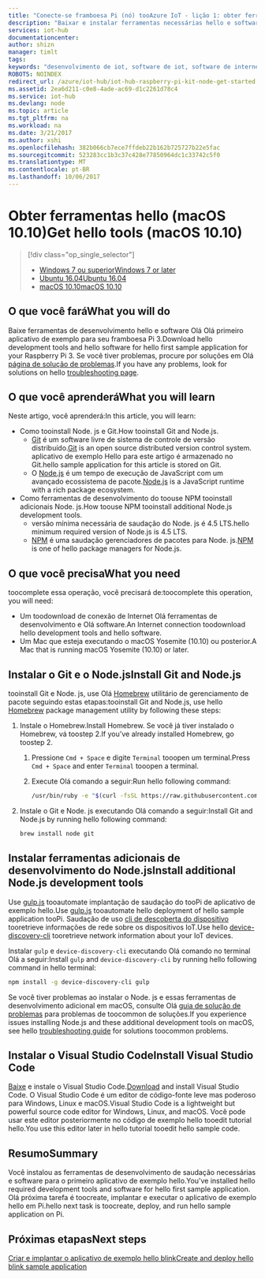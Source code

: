```yaml
---
title: "Conecte-se framboesa Pi (nó) tooAzure IoT - lição 1: obter ferramentas (macOS) | Microsoft Docs"
description: "Baixar e instalar ferramentas necessárias hello e software para o primeiro aplicativo de exemplo hello para Pi macOS."
services: iot-hub
documentationcenter: 
author: shizn
manager: timlt
tags: 
keywords: "desenvolvimento de iot, software de iot, software de internet das coisas, instalar python no mac, instalar o git no mac, execução de gulp, instalar node js no mac"
ROBOTS: NOINDEX
redirect_url: /azure/iot-hub/iot-hub-raspberry-pi-kit-node-get-started
ms.assetid: 2ea6d211-c0e8-4ade-ac69-d1c2261d78c4
ms.service: iot-hub
ms.devlang: node
ms.topic: article
ms.tgt_pltfrm: na
ms.workload: na
ms.date: 3/21/2017
ms.author: xshi
ms.openlocfilehash: 382b066cb7ece7ffdeb22b162b725727b22e5fac
ms.sourcegitcommit: 523283cc1b3c37c428e77850964dc1c33742c5f0
ms.translationtype: MT
ms.contentlocale: pt-BR
ms.lasthandoff: 10/06/2017
---
```

# <a name="get-hello-tools-macos-1010"></a><span data-ttu-id="11b84-104">Obter ferramentas hello (macOS 10.10)</span><span class="sxs-lookup"><span data-stu-id="11b84-104">Get hello tools (macOS 10.10)</span></span>
> [!div class="op_single_selector"]
> * [<span data-ttu-id="11b84-105">Windows 7 ou superior</span><span class="sxs-lookup"><span data-stu-id="11b84-105">Windows 7 or later</span></span>](iot-hub-raspberry-pi-kit-node-lesson1-get-the-tools-win32.md)
> * [<span data-ttu-id="11b84-106">Ubuntu 16.04</span><span class="sxs-lookup"><span data-stu-id="11b84-106">Ubuntu 16.04</span></span>](iot-hub-raspberry-pi-kit-node-lesson1-get-the-tools-ubuntu.md)
> * [<span data-ttu-id="11b84-107">macOS 10.10</span><span class="sxs-lookup"><span data-stu-id="11b84-107">macOS 10.10</span></span>](iot-hub-raspberry-pi-kit-node-lesson1-get-the-tools-mac.md)

## <a name="what-you-will-do"></a><span data-ttu-id="11b84-108">O que você fará</span><span class="sxs-lookup"><span data-stu-id="11b84-108">What you will do</span></span>
<span data-ttu-id="11b84-109">Baixe ferramentas de desenvolvimento hello e software Olá Olá primeiro aplicativo de exemplo para seu framboesa Pi 3.</span><span class="sxs-lookup"><span data-stu-id="11b84-109">Download hello development tools and hello software for hello first sample application for your Raspberry Pi 3.</span></span> <span data-ttu-id="11b84-110">Se você tiver problemas, procure por soluções em Olá [página de solução de problemas](iot-hub-raspberry-pi-kit-node-troubleshooting.md).</span><span class="sxs-lookup"><span data-stu-id="11b84-110">If you have any problems, look for solutions on hello [troubleshooting page](iot-hub-raspberry-pi-kit-node-troubleshooting.md).</span></span>

## <a name="what-you-will-learn"></a><span data-ttu-id="11b84-111">O que você aprenderá</span><span class="sxs-lookup"><span data-stu-id="11b84-111">What you will learn</span></span>
<span data-ttu-id="11b84-112">Neste artigo, você aprenderá:</span><span class="sxs-lookup"><span data-stu-id="11b84-112">In this article, you will learn:</span></span>

* <span data-ttu-id="11b84-113">Como tooinstall Node. js e Git.</span><span class="sxs-lookup"><span data-stu-id="11b84-113">How tooinstall Git and Node.js.</span></span>
  * <span data-ttu-id="11b84-114">[Git](https://git-scm.com) é um software livre de sistema de controle de versão distribuído.</span><span class="sxs-lookup"><span data-stu-id="11b84-114">[Git](https://git-scm.com) is an open source distributed version control system.</span></span> <span data-ttu-id="11b84-115">aplicativo de exemplo Hello para este artigo é armazenado no Git.</span><span class="sxs-lookup"><span data-stu-id="11b84-115">hello sample application for this article is stored on Git.</span></span>
  * <span data-ttu-id="11b84-116">O [Node.js](https://nodejs.org/en/) é um tempo de execução de JavaScript com um avançado ecossistema de pacote.</span><span class="sxs-lookup"><span data-stu-id="11b84-116">[Node.js](https://nodejs.org/en/) is a JavaScript runtime with a rich package ecosystem.</span></span>
* <span data-ttu-id="11b84-117">Como ferramentas de desenvolvimento do toouse NPM tooinstall adicionais Node. js.</span><span class="sxs-lookup"><span data-stu-id="11b84-117">How toouse NPM tooinstall additional Node.js development tools.</span></span>
  * <span data-ttu-id="11b84-118">versão mínima necessária de saudação do Node. js é 4.5 LTS.</span><span class="sxs-lookup"><span data-stu-id="11b84-118">hello minimum required version of Node.js is 4.5 LTS.</span></span>
  * <span data-ttu-id="11b84-119">[NPM](https://www.npmjs.com) é uma saudação gerenciadores de pacotes para Node. js.</span><span class="sxs-lookup"><span data-stu-id="11b84-119">[NPM](https://www.npmjs.com) is one of hello package managers for Node.js.</span></span>

## <a name="what-you-need"></a><span data-ttu-id="11b84-120">O que você precisa</span><span class="sxs-lookup"><span data-stu-id="11b84-120">What you need</span></span>
<span data-ttu-id="11b84-121">toocomplete essa operação, você precisará de:</span><span class="sxs-lookup"><span data-stu-id="11b84-121">toocomplete this operation, you will need:</span></span>

* <span data-ttu-id="11b84-122">Um toodownload de conexão de Internet Olá ferramentas de desenvolvimento e Olá software.</span><span class="sxs-lookup"><span data-stu-id="11b84-122">An Internet connection toodownload hello development tools and hello software.</span></span>
* <span data-ttu-id="11b84-123">Um Mac que esteja executando o macOS Yosemite (10.10) ou posterior.</span><span class="sxs-lookup"><span data-stu-id="11b84-123">A Mac that is running macOS Yosemite (10.10) or later.</span></span>

## <a name="install-git-and-nodejs"></a><span data-ttu-id="11b84-124">Instalar o Git e o Node.js</span><span class="sxs-lookup"><span data-stu-id="11b84-124">Install Git and Node.js</span></span>
<span data-ttu-id="11b84-125">tooinstall Git e Node. js, use Olá [Homebrew](http://brew.sh) utilitário de gerenciamento de pacote seguindo estas etapas:</span><span class="sxs-lookup"><span data-stu-id="11b84-125">tooinstall Git and Node.js, use hello [Homebrew](http://brew.sh) package management utility by following these steps:</span></span>

1. <span data-ttu-id="11b84-126">Instale o Homebrew.</span><span class="sxs-lookup"><span data-stu-id="11b84-126">Install Homebrew.</span></span> <span data-ttu-id="11b84-127">Se você já tiver instalado o Homebrew, vá toostep 2.</span><span class="sxs-lookup"><span data-stu-id="11b84-127">If you've already installed Homebrew, go toostep 2.</span></span>
   
   1. <span data-ttu-id="11b84-128">Pressione `Cmd + Space` e digite `Terminal` tooopen um terminal.</span><span class="sxs-lookup"><span data-stu-id="11b84-128">Press `Cmd + Space` and enter `Terminal` tooopen a terminal.</span></span>
   2. <span data-ttu-id="11b84-129">Execute Olá comando a seguir:</span><span class="sxs-lookup"><span data-stu-id="11b84-129">Run hello following command:</span></span>
      
      ```bash
      /usr/bin/ruby -e "$(curl -fsSL https://raw.githubusercontent.com/Homebrew/install/master/install)"
      ```
2. <span data-ttu-id="11b84-130">Instale o Git e Node. js executando Olá comando a seguir:</span><span class="sxs-lookup"><span data-stu-id="11b84-130">Install Git and Node.js by running hello following command:</span></span>
   
   ```bash
   brew install node git
   ```

## <a name="install-additional-nodejs-development-tools"></a><span data-ttu-id="11b84-131">Instalar ferramentas adicionais de desenvolvimento do Node.js</span><span class="sxs-lookup"><span data-stu-id="11b84-131">Install additional Node.js development tools</span></span>
<span data-ttu-id="11b84-132">Use [gulp.js](http://gulpjs.com) tooautomate implantação de saudação do tooPi de aplicativo de exemplo hello.</span><span class="sxs-lookup"><span data-stu-id="11b84-132">Use [gulp.js](http://gulpjs.com) tooautomate hello deployment of hello sample application tooPi.</span></span> <span data-ttu-id="11b84-133">Saudação de uso [cli de descoberta do dispositivo](https://github.com/Azure/device-discovery-cli) tooretrieve informações de rede sobre os dispositivos IoT.</span><span class="sxs-lookup"><span data-stu-id="11b84-133">Use hello [device-discovery-cli](https://github.com/Azure/device-discovery-cli) tooretrieve network information about your IoT devices.</span></span>

<span data-ttu-id="11b84-134">Instalar `gulp` e `device-discovery-cli` executando Olá comando no terminal Olá a seguir:</span><span class="sxs-lookup"><span data-stu-id="11b84-134">Install `gulp` and `device-discovery-cli` by running hello following command in hello terminal:</span></span>

```bash
npm install -g device-discovery-cli gulp
```

<span data-ttu-id="11b84-135">Se você tiver problemas ao instalar o Node. js e essas ferramentas de desenvolvimento adicional em macOS, consulte Olá [guia de solução de problemas](iot-hub-raspberry-pi-kit-node-troubleshooting.md) para problemas de toocommon de soluções.</span><span class="sxs-lookup"><span data-stu-id="11b84-135">If you experience issues installing Node.js and these additional development tools on macOS, see hello [troubleshooting guide](iot-hub-raspberry-pi-kit-node-troubleshooting.md) for solutions toocommon problems.</span></span>

## <a name="install-visual-studio-code"></a><span data-ttu-id="11b84-136">Instalar o Visual Studio Code</span><span class="sxs-lookup"><span data-stu-id="11b84-136">Install Visual Studio Code</span></span>
<span data-ttu-id="11b84-137">[Baixe](https://code.visualstudio.com/docs/setup/osx) e instale o Visual Studio Code.</span><span class="sxs-lookup"><span data-stu-id="11b84-137">[Download](https://code.visualstudio.com/docs/setup/osx) and install Visual Studio Code.</span></span> <span data-ttu-id="11b84-138">O Visual Studio Code é um editor de código-fonte leve mas poderoso para Windows, Linux e macOS.</span><span class="sxs-lookup"><span data-stu-id="11b84-138">Visual Studio Code is a lightweight but powerful source code editor for Windows, Linux, and macOS.</span></span> <span data-ttu-id="11b84-139">Você pode usar este editor posteriormente no código de exemplo hello tooedit tutorial hello.</span><span class="sxs-lookup"><span data-stu-id="11b84-139">You use this editor later in hello tutorial tooedit hello sample code.</span></span>

## <a name="summary"></a><span data-ttu-id="11b84-140">Resumo</span><span class="sxs-lookup"><span data-stu-id="11b84-140">Summary</span></span>
<span data-ttu-id="11b84-141">Você instalou as ferramentas de desenvolvimento de saudação necessárias e software para o primeiro aplicativo de exemplo hello.</span><span class="sxs-lookup"><span data-stu-id="11b84-141">You've installed hello required development tools and software for hello first sample application.</span></span> <span data-ttu-id="11b84-142">Olá próxima tarefa é toocreate, implantar e executar o aplicativo de exemplo hello em Pi.</span><span class="sxs-lookup"><span data-stu-id="11b84-142">hello next task is toocreate, deploy, and run hello sample application on Pi.</span></span>

## <a name="next-steps"></a><span data-ttu-id="11b84-143">Próximas etapas</span><span class="sxs-lookup"><span data-stu-id="11b84-143">Next steps</span></span>
[<span data-ttu-id="11b84-144">Criar e implantar o aplicativo de exemplo hello blink</span><span class="sxs-lookup"><span data-stu-id="11b84-144">Create and deploy hello blink sample application</span></span>](iot-hub-raspberry-pi-kit-node-lesson1-deploy-blink-app.md)

